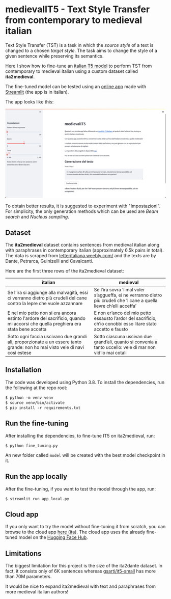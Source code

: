 # medievalIT5 - Text Style Transfer from contemporary to medieval italian

Text Style Transfer (TST) is a task in which the *source style* of a text is changed to a chosen *target style*. The task aims to change the style of a given sentence while preserving its semantics.

Here I show how to fine-tune an [italian T5 model](https://huggingface.co/gsarti/it5-small) to perform TST from contemporary to medieval italian using a custom dataset called **ita2medieval**.

The fine-tuned model can be tested using an [online app](https://leobertolazzi-danteit5-app-cloud-ita-c2olq1.streamlit.app/) made with [Streamlit](https://streamlit.io/) (the app is in italian).

The app looks like this:

![](image/app.png)

To obtain better results, it is suggested to experiment with "Impostazioni". For simplicity, the only generation methods which can be used are *Beam search* and *Nucleus sampling*.

## Dataset
The **ita2medieval** dataset contains sentences from medieval italian along with paraphrases in contemporary italian (approximately 6.5k pairs in total). The data is scraped from [letteritaliana.weebly.com/](https://letteritaliana.weebly.com/) and the texts are by Dante, Petrarca, Guinizelli and Cavalcanti. 

Here are the first three rows of the ita2medieval dataset:

italian | medieval
------------- | -------------
Se l'ira si aggiunge alla malvagità, essi ci verranno dietro più crudeli del cane contro la lepre che vuole azzannare | Se l’ira sovra ’l mal voler s’aggueffa, ei ne verranno dietro più crudeli che ’l cane a quella lievre ch’elli acceffa’
E nel mio petto non si era ancora estinto l'ardore del sacrificio, quando mi accorsi che quella preghiera era stata bene accetta | E non er’anco del mio petto essausto l’ardor del sacrificio, ch’io conobbi esso litare stato accetto e fausto
Sotto ogni faccia uscivano due grandi ali, proporzionate a un essere tanto grande: non ho mai visto vele di navi così estese | Sotto ciascuna uscivan due grand’ali, quanto si convenia a tanto uccello: vele di mar non vid’io mai cotali

## Installation
The code was developed using Python 3.8. To install the dependencies, run the following at the repo root:
```
$ python -m venv venv
$ source venv/bin/activate
$ pip install -r requirements.txt
```

## Run the fine-tuning
After installing the dependencies, to fine-tune IT5 on ita2medieval, run:
```
$ python fine_tuning.py
```
An new folder called `model` will be created with the best model checkpoint in it.

## Run the app locally
After the fine-tuning, if you want to test the model through the app, run:
```
$ streamlit run app_local.py
```

## Cloud app
If you only want to try the model without fine-tuning it from scratch, you can browse to the cloud app [here (ita)](https://leobertolazzi-danteit5-app-cloud-ita-c2olq1.streamlit.app/). The cloud app uses the already fine-tuned model on the [Hugging Face Hub](https://huggingface.co/leobertolazzi/medieval-it5-small).

## Limitations
The biggest limitation for this project is the size of the ita2dante dataset. In fact, it consists only of 6K sentences whereas [gsarti/it5-small](https://huggingface.co/gsarti/it5-small) has more than 70M parameters.

It would be nice to expand ita2medieval with text and paraphrases from more medieval italian authors!

